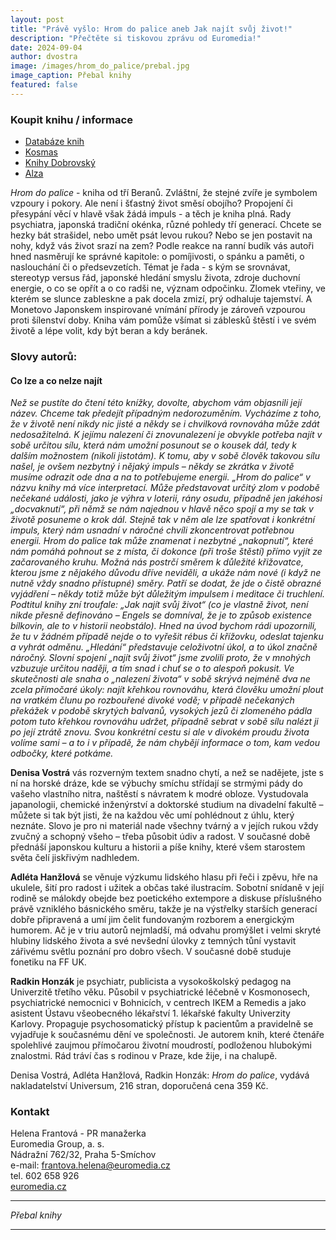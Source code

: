 ```yaml
---
layout: post
title: "Právě vyšlo: Hrom do palice aneb Jak najít svůj život!"
description: "Přečtěte si tiskovou zprávu od Euromedia!"
date: 2024-09-04
author: dvostra
image: /images/hrom_do_palice/prebal.jpg
image_caption: Přebal knihy
featured: false
---
```


### Koupit knihu / informace

-   [Databáze knih](https://www.databazeknih.cz/knihy/hrom-do-palice-aneb-jak-najit-svuj-zivot-544532)
-   [Kosmas](https://www.kosmas.cz/knihy/543770/hrom-do-palice-aneb-jak-najit-svuj-zivot/)
-   [Knihy Dobrovský](https://www.knihydobrovsky.cz/e-kniha/hrom-do-palice-aneb-jak-najit-svuj-zivot-701772916)
-   [Alza](https://www.alza.cz/media/hrom-do-palice-aneb-jak-najit-svuj-zivot-d12491951.htm?o=2)

_Hrom do palice_ - kniha od tří Beranů. Zvláštní, že stejné zvíře je symbolem vzpoury i pokory. Ale není i šťastný život směsí obojího? Propojení či přesypání věcí v hlavě však žádá impuls - a těch je kniha plná.
Rady psychiatra, japonská tradiční okénka, různé pohledy tří generací. Chcete se hezky bát strašidel, nebo umět psát levou rukou? Nebo se jen postavit na nohy, když vás život srazí na zem? Podle reakce na ranní budík vás autoři hned nasměrují ke správné kapitole: o pomíjivosti, o spánku a paměti, o naslouchání či o předsevzetích.
Témat je řada - s kým se srovnávat, stereotyp versus řád, japonské hledání smyslu života, zdroje duchovní energie, o co se opřít a o co radši ne, význam odpočinku. Zlomek vteřiny, ve kterém se slunce zableskne a pak docela zmizí, prý odhaluje tajemství. A Monetovo Japonskem inspirované vnímání přírody je zároveň vzpourou proti šílenství doby.
Kniha vám pomůže všímat si záblesků štěstí i ve svém životě a lépe volit, kdy být beran a kdy beránek.

### Slovy autorů:

#### Co lze a co nelze najít

_Než se pustíte do čtení této knížky, dovolte, abychom vám objasnili její název. Chceme tak předejít případným nedorozuměním._
_Vycházíme z toho, že v životě není nikdy nic jisté a někdy se i chvilková rovnováha může zdát nedosažitelná. K jejímu nalezení či znovunalezení je obvykle potřeba najít v sobě určitou sílu, která nám umožní posunout se o kousek dál, tedy k dalším možnostem (nikoli jistotám). K tomu, aby v sobě člověk takovou sílu našel, je ovšem nezbytný i nějaký impuls – někdy se zkrátka v životě musíme odrazit ode dna a na to potřebujeme energii._
_„Hrom do palice“ v názvu knihy má více interpretací. Může představovat určitý zlom v podobě nečekané události, jako je výhra v loterii, rány osudu, případně jen jakéhosi „docvaknutí“, při němž se nám najednou v hlavě něco spojí a my se tak v životě posuneme o krok dál. Stejně tak v něm ale lze spatřovat i konkrétní impuls, který nám usnadní v náročné chvíli zkoncentrovat potřebnou energii. Hrom do palice tak může znamenat i nezbytné „nakopnutí“, které nám pomáhá pohnout se z místa, či dokonce (při troše štěstí) přímo vyjít ze začarovaného kruhu. Možná nás postrčí směrem k důležité křižovatce, kterou jsme z nějakého důvodu dříve neviděli, a ukáže nám nové (i když ne nutně vždy snadno přístupné) směry. Patří se dodat, že jde o čistě obrazné vyjádření – někdy totiž může být důležitým impulsem i meditace či truchlení._
_Podtitul knihy zní troufale: „Jak najít svůj život“ (co je vlastně život, není nikde přesně definováno – Engels se domníval, že je to způsob existence bílkovin, ale to v historii neobstálo). Hned na úvod bychom rádi upozornili, že tu v žádném případě nejde o to vyřešit rébus či křížovku, odeslat tajenku a vyhrát odměnu. „Hledání“ představuje celoživotní úkol, a to úkol značně náročný. Slovní spojení „najít svůj život“ jsme zvolili proto, že v mnohých vzbuzuje určitou naději, a tím snad i chuť se o to alespoň pokusit. Ve skutečnosti ale snaha o „nalezení života“ v sobě skrývá nejméně dva ne zcela přímočaré úkoly: najít křehkou rovnováhu, která člověku umožní plout na vratkém člunu po rozbouřené divoké vodě; v případě nečekaných překážek v podobě skrytých balvanů, vysokých jezů či zlomeného pádla potom tuto křehkou rovnováhu udržet, případně sebrat v sobě sílu nalézt ji po její ztrátě znovu. Svou konkrétní cestu si ale v divokém proudu života volíme sami – a to i v případě, že nám chybějí informace o tom, kam vedou odbočky, které potkáme._

**Denisa Vostrá** vás rozverným textem snadno chytí, a než se nadějete, jste s ní na horské dráze, kde se výbuchy smíchu střídají se strmými pády do vašeho vlastního nitra, naštěstí s návratem k modré obloze. Vystudovala japanologii, chemické inženýrství a doktorské studium na divadelní fakultě – můžete si tak být jisti, že na každou věc umí pohlédnout z úhlu, který neznáte. Slovo je pro ni materiál nade všechny tvárný a v jejích rukou vždy zvučný a schopný všeho – třeba působit údiv a radost. V současné době přednáší japonskou kulturu a historii a píše knihy, které všem starostem světa čelí jiskřivým nadhledem.

**Adléta Hanžlová** se věnuje výzkumu lidského hlasu při řeči i zpěvu, hře na ukulele, šití pro radost i užitek a občas také ilustracím. Sobotní snídaně v její rodině se málokdy obejde bez poetického extempore a diskuse příslušného právě vzniklého básnického směru, takže je na výstřelky starších generací dobře připravená a umí jim čelit fundovaným rozborem a energickým humorem. Ač je v triu autorů nejmladší, má odvahu promýšlet i velmi skryté hlubiny lidského života a své nevšední úlovky z temných tůní vystavit zářivému světlu poznání pro dobro všech.
V současné době studuje fonetiku na FF UK.

**Radkin Honzák** je psychiatr, publicista a vysokoškolský pedagog na Univerzitě třetího věku. Působil v psychiatrické léčebně v Kosmonosech, psychiatrické nemocnici v Bohnicích, v centrech IKEM a Remedis a jako asistent Ústavu všeobecného lékařství 1. lékařské fakulty Univerzity Karlovy. Propaguje psychosomatický přístup k pacientům a pravidelně se vyjadřuje k současnému dění ve společnosti. Je autorem knih, které čtenáře spolehlivé zaujmou přímočarou životní moudrostí, podloženou hlubokými znalostmi. Rád tráví čas s rodinou v Praze, kde žije, i na chalupě.

Denisa Vostrá, Adléta Hanžlová, Radkin Honzák: _Hrom do palice_, vydává nakladatelství Universum, 216 stran, doporučená cena 359 Kč.

### Kontakt

Helena Frantová - PR manažerka<br>
Euromedia Group, a. s.<br>
Nádražní 762/32, Praha 5-Smíchov<br>
e-mail: [frantova.helena@euromedia.cz](mailto:frantova.helena@euromedia.cz)<br>
tel. 602 658 926<br>
[euromedia.cz](www.euromedia.cz)

---

<div class="gallery-box">
  <div class="gallery">
    <img src="{{site.baseurl}}/images/hrom_do_palice/prebal.jpg" loading="lazy" alt="">
  </div>
  <em>Přebal knihy</em>
</div>

---

